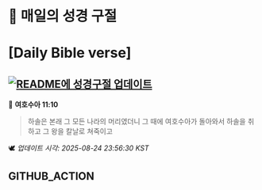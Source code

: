 # 🙏 매일의 성경 구절
# [Daily Bible verse]
## [![README에 성경구절 업데이트](https://github.com/DONGSUKA/first_test/actions/workflows/update-readme-bible.yml/badge.svg)](https://github.com/DONGSUKA/first_test/actions/workflows/update-readme-bible.yml)
<!-- START_BIBLE_VERSE -->
📖 **여호수아 11:10**
> 하솔은 본래 그 모든 나라의 머리였더니 그 때에 여호수아가 돌아와서 하솔을 취하고 그 왕을 칼날로 쳐죽이고

🕊️ _업데이트 시각: 2025-08-24 23:56:30 KST_
  <!-- END_BIBLE_VERSE -->
## GITHUB_ACTION
